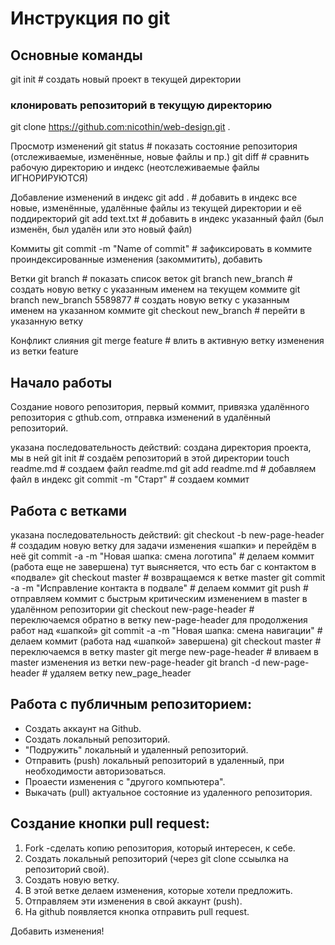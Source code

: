 # Инструкция по git

## Основные команды

git init       # создать новый проект в текущей директории

### клонировать репозиторий в текущую директорию
git clone https://github.com:nicothin/web-design.git .

Просмотр изменений
git status              # показать состояние репозитория (отслеживаемые, изменённые, новые файлы и пр.)
git diff                # сравнить рабочую директорию и индекс (неотслеживаемые файлы ИГНОРИРУЮТСЯ)


Добавление изменений в индекс
git add .        # добавить в индекс все новые, изменённые, удалённые файлы из текущей директории и её поддиректорий
git add text.txt # добавить в индекс указанный файл (был изменён, был удалён или это новый файл)

Коммиты
git commit -m "Name of commit"    # зафиксировать в коммите проиндексированные изменения (закоммитить), добавить

Ветки
git branch                 # показать список веток
git branch new_branch      # создать новую ветку с указанным именем на текущем коммите
git branch new_branch 5589877 # создать новую ветку с указанным именем на указанном коммите
git checkout new_branch    # перейти в указанную ветку

Конфликт слияния
git merge feature                # влить в активную ветку изменения из ветки feature

## Начало работы
Создание нового репозитория, первый коммит, привязка удалённого репозитория с gthub.com, отправка изменений в удалённый репозиторий.

 указана последовательность действий:
 создана директория проекта, мы в ней
git init            # создаём репозиторий в этой директории
touch readme.md               # создаем файл readme.md
git add readme.md             # добавляем файл в индекс
git commit -m "Старт"         # создаем коммит

## Работа с ветками 
 указана последовательность действий:
git checkout -b new-page-header # создадим новую ветку для задачи изменения «шапки» и перейдём в неё
git commit -a -m "Новая шапка: смена логотипа" # делаем коммит (работа еще не завершена)
тут выясняется, что есть баг с контактом в «подвале»
git checkout master    # возвращаемся к ветке master
git commit -a -m "Исправление контакта в подвале" # делаем коммит
git push   # отправляем коммит с быстрым критическим изменением в master в удалённом репозитории
git checkout new-page-header    # переключаемся обратно в ветку new-page-header для продолжения работ над «шапкой»
git commit -a -m "Новая шапка: смена навигации" # делаем коммит (работа над «шапкой» завершена)
git checkout master         # переключаемся в ветку master
git merge new-page-header       # вливаем в master изменения из ветки new-page-header
git branch -d new-page-header   # удаляем ветку new_page_header

## Работа с публичным репозиторием:
- Создать аккаунт на Github.
- Создать локальный репозиторий.
- "Подружить" локальный и удаленный репозиторий.
- Отправить (push) локальный репозиторий в удаленный, при необходимости авторизоваться.
- Проаести изменения с "другого компьютера".
- Выкачать (pull) актуальное состояние из удаленного репозитория.

## Создание кнопки pull request:
1. Fork -сделать копию репозитория, который интересен, к себе.
2. Создать локальный репозиторий (через git clone ссыылка на репозиторий свой).
3. Создать новую ветку.
4. В этой ветке делаем изменения, которые хотели предложить.
5. Отправляем эти изменения в свой аккаунт (push).
6. На github появляется кнопка отправить pull request.

Добавить изменения!
